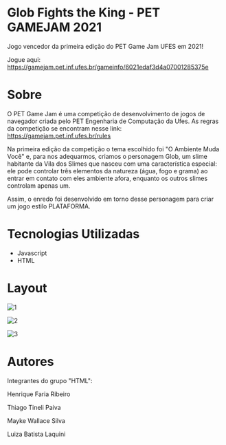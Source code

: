 # Glob Fights the King - PET GAMEJAM 2021
Jogo vencedor da primeira edição do PET Game Jam UFES em 2021!

Jogue aqui: https://gamejam.pet.inf.ufes.br/gameinfo/6021edaf3d4a07001285375e

# Sobre
O PET Game Jam é uma competição de desenvolvimento de jogos de navegador criada pelo PET Engenharia de Computação da Ufes. As regras da competição se encontram nesse link: 
https://gamejam.pet.inf.ufes.br/rules

Na primeira edição da competição o tema escolhido foi "O Ambiente Muda Você" e, para nos adequarmos, criamos o personagem Glob, um slime habitante da Vila dos Slimes que nasceu com uma característica especial: ele pode controlar três elementos da natureza (água, fogo e grama) ao entrar em contato com eles ambiente afora, enquanto os outros slimes controlam apenas um. 

Assim, o enredo foi desenvolvido em torno desse personagem para criar um jogo estilo PLATAFORMA. 

# Tecnologias Utilizadas
- Javascript
- HTML

# Layout
![1](https://user-images.githubusercontent.com/72242547/156290812-f7e82f43-8a24-43d8-ac2c-3c4f378a0083.png)

![2](https://user-images.githubusercontent.com/72242547/156290853-099ea763-26f9-4f3b-be94-978f207e31c4.png)

![3](https://user-images.githubusercontent.com/72242547/156290892-dbb7a375-5938-4da1-baf4-5eebbb21b34d.png)

# Autores
Integrantes do grupo "HTML":

Henrique Faria Ribeiro 

Thiago Tineli Paiva

Mayke Wallace Silva

Luiza Batista Laquini
